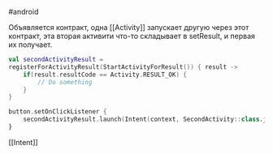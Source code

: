 #android 

Объявляется контракт, одна [[Activity]] запускает другую через этот контракт, эта вторая активити что-то складывает в setResult, и первая их получает.

``` kotlin
val secondActivityResult = 
registerForActivityResult(StartActivityForResult()) { result ->
	if(result.resultCode == Activity.RESULT_OK) {
		// Do something
	}
}

button.setOnClickListener {
	secondActivityResult.launch(Intent(context, SecondActivity::class.java))
}
```

[[Intent]]